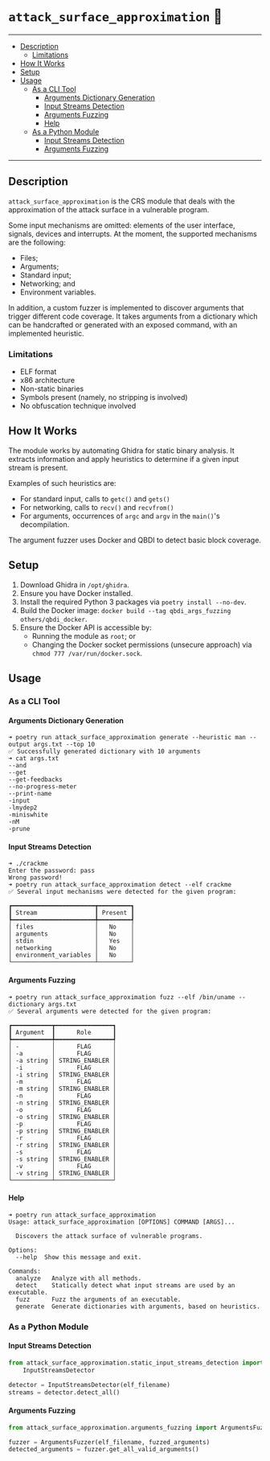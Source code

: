 # `attack_surface_approximation` 🤺

---

- [Description](#description)
  - [Limitations](#limitations)
- [How It Works](#how-it-works)
- [Setup](#setup)
- [Usage](#usage)
  - [As a CLI Tool](#as-a-cli-tool)
    - [Arguments Dictionary Generation](#arguments-dictionary-generation)
    - [Input Streams Detection](#input-streams-detection)
    - [Arguments Fuzzing](#arguments-fuzzing)
    - [Help](#help)
  - [As a Python Module](#as-a-python-module)
    - [Input Streams Detection](#input-streams-detection-1)
    - [Arguments Fuzzing](#arguments-fuzzing-1)

---

## Description

`attack_surface_approximation` is the CRS module that deals with the approximation of the attack surface in a vulnerable program.

Some input mechanisms are omitted: elements of the user interface, signals, devices and interrupts. At the moment, the supported mechanisms are the following:
- Files;
- Arguments;
- Standard input;
- Networking; and
- Environment variables.

In addition, a custom fuzzer is implemented to discover arguments that trigger different code coverage. It takes arguments from a dictionary which can be handcrafted or generated with an exposed command, with an implemented heuristic.

### Limitations

- ELF format
- x86 architecture
- Non-static binaries
- Symbols present (namely, no stripping is involved)
- No obfuscation technique involved

## How It Works

The module works by automating Ghidra for static binary analysis. It extracts information and apply heuristics to determine if a given input stream is present.

Examples of such heuristics are:
- For standard input, calls to `getc()` and `gets()`
- For networking, calls to `recv()` and `recvfrom()`
- For arguments, occurrences of `argc` and `argv` in the `main()`'s decompilation.

The argument fuzzer uses Docker and QBDI to detect basic block coverage.

## Setup

1. Download Ghidra in `/opt/ghidra`.
2. Ensure you have Docker installed.
3. Install the required Python 3 packages via `poetry install --no-dev`.
4. Build the Docker image: `docker build --tag qbdi_args_fuzzing others/qbdi_docker`.
5. Ensure the Docker API is accessible by:
   - Running the module as `root`; or
   - Changing the Docker socket permissions (unsecure approach) via `chmod 777 /var/run/docker.sock`.

## Usage

### As a CLI Tool

#### Arguments Dictionary Generation

```
➜ poetry run attack_surface_approximation generate --heuristic man --output args.txt --top 10
✅ Successfully generated dictionary with 10 arguments
➜ cat args.txt
--and
--get
--get-feedbacks
--no-progress-meter
--print-name
-input
-lmydep2
-miniswhite
-nM
-prune
```

#### Input Streams Detection

```
➜ ./crackme 
Enter the password: pass
Wrong password!
➜ poetry run attack_surface_approximation detect --elf crackme
✅ Several input mechanisms were detected for the given program:

┏━━━━━━━━━━━━━━━━━━━━━━━┳━━━━━━━━━┓
┃ Stream                ┃ Present ┃
┡━━━━━━━━━━━━━━━━━━━━━━━╇━━━━━━━━━┩
│ files                 │   No    │
│ arguments             │   No    │
│ stdin                 │   Yes   │
│ networking            │   No    │
│ environment_variables │   No    │
└───────────────────────┴─────────┘
```

#### Arguments Fuzzing

```
➜ poetry run attack_surface_approximation fuzz --elf /bin/uname --dictionary args.txt
✅ Several arguments were detected for the given program:

┏━━━━━━━━━━━┳━━━━━━━━━━━━━━━━┓
┃ Argument  ┃      Role      ┃
┡━━━━━━━━━━━╇━━━━━━━━━━━━━━━━┩
│ -         │      FLAG      │
│ -a        │      FLAG      │
│ -a string │ STRING_ENABLER │
│ -i        │      FLAG      │
│ -i string │ STRING_ENABLER │
│ -m        │      FLAG      │
│ -m string │ STRING_ENABLER │
│ -n        │      FLAG      │
│ -n string │ STRING_ENABLER │
│ -o        │      FLAG      │
│ -o string │ STRING_ENABLER │
│ -p        │      FLAG      │
│ -p string │ STRING_ENABLER │
│ -r        │      FLAG      │
│ -r string │ STRING_ENABLER │
│ -s        │      FLAG      │
│ -s string │ STRING_ENABLER │
│ -v        │      FLAG      │
│ -v string │ STRING_ENABLER │
└───────────┴────────────────┘
```

#### Help

```
➜ poetry run attack_surface_approximation
Usage: attack_surface_approximation [OPTIONS] COMMAND [ARGS]...

  Discovers the attack surface of vulnerable programs.

Options:
  --help  Show this message and exit.

Commands:
  analyze   Analyze with all methods.
  detect    Statically detect what input streams are used by an executable.
  fuzz      Fuzz the arguments of an executable.
  generate  Generate dictionaries with arguments, based on heuristics.
```

### As a Python Module

#### Input Streams Detection

```python
from attack_surface_approximation.static_input_streams_detection import \
    InputStreamsDetector

detector = InputStreamsDetector(elf_filename)
streams = detector.detect_all()
```

#### Arguments Fuzzing

```python
from attack_surface_approximation.arguments_fuzzing import ArgumentsFuzzer

fuzzer = ArgumentsFuzzer(elf_filename, fuzzed_arguments)
detected_arguments = fuzzer.get_all_valid_arguments()
```